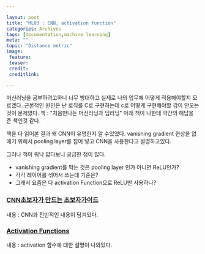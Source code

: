 ```yaml
---

layout: post
title: "ML03 : CNN, activation function"
categories: Archives
tags: [documentation,machine learning]
meta: ""
topic: "Distance metric"
image:
 feature:
 teaser:
 credit:
 creditlink:

---
```


머신러닝을 공부하려고하니 너무 방대하고 실제로 나의 업무에 어떻게 적용해야할지 모르겠다.
근본적인 원인은 난 로직를 C로 구현하는데 c로 어떻게 구현해야할 감이 안오는것이 문제였다.
책 : "처음만나는 머신러닝과 딥러닝" 아래 책이 나한테 약간의 해답을 준 책인것 같다.

책을 다 읽어본 결과 왜 CNN이 유명한지 알 수있었다.
vanishing gradient 현상을 없에기 위해서
pooling layer를 집어 넣고 CNN을 사용한다고 설명하고있다.

그러나 책이 워낙 얇다보니 궁금한 점이 많다.
- vanishing gradient를 막는 것은 pooling layer 인가 아니면 ReLU인가?
- 각각 레이어를 섞어서 쓰는데 기준은?
- 그래서 요즘은 다 activation Function으로 ReLU만 사용하나?

### [CNN초보자가 만드는 초보자가이드](https://www.slideshare.net/leeseungeun/cnn-vgg-72164295)
내용 : CNN과 전반적인 내용이 담겨있다.

### [Activation Functions](http://mongxmongx2.tistory.com/13)
내용 : activation 함수에 대한 설명이 나와있다.
